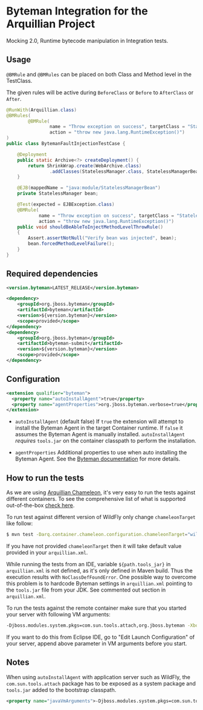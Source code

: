 # Byteman Integration for the Arquillian Project

Mocking 2.0, Runtime bytecode manipulation in Integration tests. 

Usage
-----

`@BMRule` and `@BMRules` can be placed on both Class and Method level in the TestClass. 

The given rules will be active during `BeforeClass` or `Before` to `AfterClass` or `After`.
  

```java
@RunWith(Arquillian.class)
@BMRules(
        @BMRule(
                name = "Throw exception on success", targetClass = "StatelessManagerBean", targetMethod = "forcedClassLevelFailure", 
                action = "throw new java.lang.RuntimeException()")
)
public class BytemanFaultInjectionTestCase {

    @Deployment
    public static Archive<?> createDeployment() {
        return ShrinkWrap.create(WebArchive.class)
                .addClasses(StatelessManager.class, StatelessManagerBean.class);
    }

    @EJB(mappedName = "java:module/StatelessManagerBean")
    private StatelessManager bean;

    @Test(expected = EJBException.class)
    @BMRule(
            name = "Throw exception on success", targetClass = "StatelessManagerBean", targetMethod = "forcedMethodLevelFailure", 
            action = "throw new java.lang.RuntimeException()")
    public void shouldBeAbleToInjectMethodLevelThrowRule()
    {
        Assert.assertNotNull("Verify bean was injected", bean);
        bean.forcedMethodLevelFailure();
    }
}
```

Required dependencies
---------------------

```xml
<version.byteman>LATEST_RELEASE</version.byteman>

<dependency>
    <groupId>org.jboss.byteman</groupId>
    <artifactId>byteman</artifactId>
    <version>${version.byteman}</version>
    <scope>provided</scope>
</dependency>
<dependency>
    <groupId>org.jboss.byteman</groupId>
    <artifactId>byteman-submit</artifactId>
    <version>${version.byteman}</version>
    <scope>provided</scope>
</dependency>
```


Configuration
-------------

```xml
<extension qualifier="byteman">
  <property name="autoInstallAgent">true</property>
  <property name="agentProperties">org.jboss.byteman.verbose=true</property>
</extension>
```

* `autoInstallAgent` (default false)
  If `true` the extension will attempt to install the Byteman Agent in the target Container runtime. 
  If `false` it assumes the Byteman Agent is manually installed.
  `autoInstallAgent` *requires* `tools.jar` on the container classpath to perform the installation. 

* `agentProperties`
  Additional properties to use when auto installing the Byteman Agent. See the [Byteman documentation](http://byteman.jboss.org/docs.html) for more details.

How to run the tests
--------------------
As we are using [Arquillian Chameleon](https://github.com/arquillian/arquillian-container-chameleon), it's very easy to run the tests against different containers. To see the comprehensive list of what is supported out-of-the-box [check here](https://github.com/arquillian/arquillian-container-chameleon/blob/master/src/main/resources/chameleon/default/containers.yaml).

To run test against different version of WildFly only change `chameleonTarget` like follow:

```bash
$ mvn test -Darq.container.chameleon.configuration.chameleonTarget="wildfly:10.1.0.Final:managed"
```

If you have not provided `chameleonTarget` then it will take default value provided in your `arquillian.xml`.

While running the tests from an IDE, variable `${path.tools_jar}` in `arquillian.xml` is not defined, as it's only defined in Maven build. Thus the execution results with `NoClassDefFoundError`. One possible way to overcome this problem is to hardcode Byteman settings in `arquillian.xml` pointing to the `tools.jar` file from your JDK. See commented out section in `arquillian.xml`.

To run the tests against the remote container make sure that you started your server with following VM arguments:

```bash
-Djboss.modules.system.pkgs=com.sun.tools.attach,org.jboss.byteman -Xbootclasspath/a:${path.tools_jar}
```

If you want to do this from Eclipse IDE, go to "Edit Launch Configuration" of your server, append above parameter in VM arguments before you start. 

Notes
------

When using `autoInstallAgent` with application server such as WildFly, the `com.sun.tools.attach` package has to be exposed as a system package and `tools.jar` added to the bootstrap classpath.

```xml
<property name="javaVmArguments">-Djboss.modules.system.pkgs=com.sun.tools.attach,org.jboss.byteman -Xbootclasspath/a:${path.tools_jar}</property>
```
